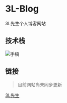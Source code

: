 # 3L-Blog
3L先生个人博客网站

## 技术栈
![手稿](http://blog.liaolunling.top/wp-content/uploads/2017/12/mmexport1513699990354.jpg)

## 链接
> 目前网站尚未同步更新

[3L先生](http://blog.liaolunling.top)


